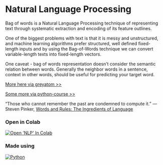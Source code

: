 # Natural Language Processing

Bag of words is a Natural Language Processing technique of representing text through systematic extraction and encoding of its feature outlines.

One of the biggest problems with text is that it is messy and unstructured, and machine learning algorithms prefer structured, well defined fixed-length inputs and by using the Bag-of-Words technique we can convert variable-length texts into fixed-length vectors.

One caveat - bag of words representation doesn’t consider the semantic relation between words. Generally the neighbor words in a sentence, context in other words, should be useful for predicting your target word.

[More here via greyatom >> ](https://medium.com/greyatom/an-introduction-to-bag-of-words-in-nlp-ac967d43b428)

[Some more via python-course >> ](https://python-course.eu/machine-learning/natural-language-processing-with-python.php)

“Those who cannot remember the past are condemned to compute it.”
― Steven Pinker,  [Words and Rules: The Ingredients of Language](https://www.goodreads.com/work/quotes/9152) 


### Open in Colab

[![Open 'NLP' In Colab](https://colab.research.google.com/assets/colab-badge.svg)](https://colab.research.google.com/github/ginobaltazar7/66daysofdata/blob/master/NLP/Natural%20Language%20Processing%20-%20ML.ipynb)


### Made using 
[![Python](https://img.shields.io/badge/python%20-%2314354C.svg?&style=for-the-badge&logo=python&logoColor=white)](https://www.python.org/)





